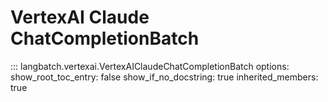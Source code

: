 # VertexAI Claude ChatCompletionBatch

::: langbatch.vertexai.VertexAIClaudeChatCompletionBatch
    options:
        show_root_toc_entry: false
        show_if_no_docstring: true
        inherited_members: true